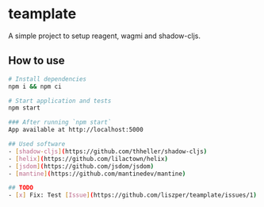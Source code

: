 # teamplate

A simple project to setup reagent, wagmi and shadow-cljs.

## How to use
```bash
# Install dependencies
npm i && npm ci

# Start application and tests
npm start

### After running `npm start`
App available at http://localhost:5000  

## Used software
- [shadow-cljs](https://github.com/thheller/shadow-cljs)
- [helix](https://github.com/lilactown/helix)
- [jsdom](https://github.com/jsdom/jsdom)
- [mantine](https://github.com/mantinedev/mantine)

## TODO
- [x] Fix: Test [Issue](https://github.com/liszper/teamplate/issues/1)

